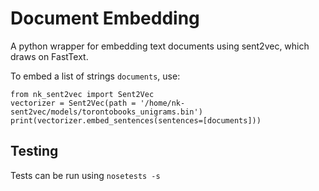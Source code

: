 # Document Embedding
A python wrapper for embedding text documents using sent2vec, which draws on FastText.

To embed a list of strings `documents`, use:

```
from nk_sent2vec import Sent2Vec 
vectorizer = Sent2Vec(path = '/home/nk-sent2vec/models/torontobooks_unigrams.bin')
print(vectorizer.embed_sentences(sentences=[documents]))

```

## Testing
Tests can be run using `nosetests -s`

